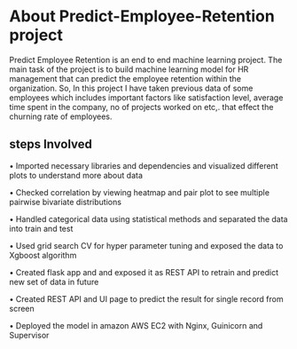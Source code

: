 # About Predict-Employee-Retention project 

Predict Employee Retention is an end to end machine learning project. The main task of the project is to build machine learning model for HR management that can predict the employee retention within the organization. So, In this project I have taken previous data of some employees which includes important factors like satisfaction level, average time spent in the company, no of projects worked on etc,. that effect the churning rate of employees. 

## steps Involved
•	Imported necessary libraries and dependencies and visualized different plots to understand more about data

•	Checked correlation by viewing heatmap and pair plot to see multiple pairwise bivariate distributions

•	Handled categorical data using statistical methods and separated the data into train and test

•	Used grid search CV for hyper parameter tuning and exposed the data to Xgboost algorithm 

•	Created flask app and and exposed it as REST API to retrain and predict new set of data in future

•	Created REST API and UI page to predict the result for single record from screen 

•	Deployed the model in amazon AWS EC2 with Nginx, Guinicorn and Supervisor

